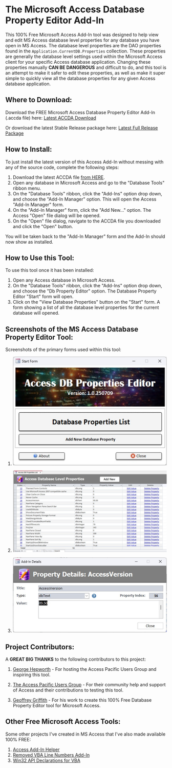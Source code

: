 # The Microsoft Access Database Property Editor Add-In
This 100% Free Microsoft Access Add-In tool was designed to help view and edit MS Access database level properties for any database you have open in MS Access.  The database level properties are the DAO properties found in the `Application.CurrentDB.Properties` collection.  These properties are generally the database level settings used within the Microsoft Access client for your specific Access database application.  Changing these properties manually **CAN BE DANGEROUS** and difficult to do, and this tool is an attempt to make it safer to edit these properties, as well as make it super simple to quickly view all the database properties for any given Access database application.


## Where to Download:
Download the FREE Microsoft Access Database Property Editor Add-In (.accda file) here: [Latest ACCDA Download](https://github.com/Access-Abraxas/Access-Database-Property-Editor-Addin/raw/refs/heads/main/ACCDA/DbPropsAddin.accda)

Or download the latest Stable Release package here: [Latest Full Release Package](https://github.com/Access-Abraxas/Access-Database-Property-Editor-Addin/releases)


## How to Install:
To just install the latest version of this Access Add-In without messing with any of the source code, complete the following steps:

1. Download the latest ACCDA file [from HERE](https://github.com/Access-Abraxas/Access-Database-Property-Editor-Addin/raw/refs/heads/main/ACCDA/DbPropsAddin.accda).
2. Open any database in Microsoft Access and go to the "Database Tools" ribbon menu. 
3. On the "Database Tools" ribbon, click the "Add-Ins" option drop down, and choose the "Add-In Manager" option.  This will open the Access "Add-In Manager" form.
4. On the "Add-In Manager" form, click the "Add New..." option.  The Access "Open" file dialog will be opened. 
5. On the "Open" file dialog, navigate to the ACCDA file you downloaded and click the "Open" button.  

You will be taken back to the "Add-In Manager" form and the Add-In should now show as installed.


## How to Use this Tool:

To use this tool once it has been installed:

1. Open any Access database in Microsoft Access.
2. On the "Database Tools" ribbon, click the "Add-Ins" option drop down, and choose the "Db Property Editor" option.  The Database Property Editor "Start" form will open.
3. Click on the "View Database Properties" button on the "Start" form.  A form showing a list of all the database level properties for the current database will opened.


## Screenshots of the MS Access Database Property Editor Tool:
Screenshots of the primary forms used within this tool:

1. ![Screenshot of the Access Database Property Editor 'Start' form](https://github.com/Access-Abraxas/Access-Database-Property-Editor-Addin/blob/main/Screenshots/Access_Database_Property_Editor_Start_form.jpg)

2. ![Screenshot of the Access Database Property Editor 'Property List' form](https://github.com/Access-Abraxas/Access-Database-Property-Editor-Addin/blob/main/Screenshots/Access_Database_Property_Editor_Property_list_form.jpg)

3. ![Screenshot of the Access Database Property Editor 'Property Details' form](https://github.com/Access-Abraxas/Access-Database-Property-Editor-Addin/blob/main/Screenshots/Access_Database_Property_Editor_Property_details_form.jpg)


## Project Contributors:
A **GREAT BIG THANKS** to the following contributors to this project:

1. [George Hepworth](https://www.gpcdata.com) - For hosting the Access Pacific Users Group and inspiring this tool.

2. [The Access Pacific Users Group](https://accessusergroups.org/pacific/) - For their community help and support of Access and their contributions to testing this tool.

3. [Geoffrey Griffith](https://geoffreygriffith.com) - For his work to create this 100% Free Database Property Editor tool for Microsoft Access.


## Other Free Microsoft Access Tools:
Some other projects I've created in MS Access that I've also made available 100% FREE:

1. [Access Add-In Helper](https://github.com/Access-Abraxas/Access-Add-In-Helper)
2. [Removed VBA Line Numbers Add-In](https://github.com/Access-Abraxas/Remove-VBA-Line-Numbers-Addin)
3. [Win32 API Declarations for VBA](https://github.com/Access-Abraxas/Win32-API-Declarations-for-VBA) 






